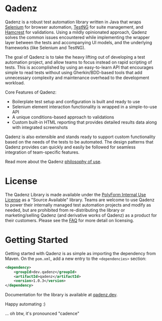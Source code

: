 # Qadenz

Qadenz is a robust test automation library written in Java that wraps [Selenium](https://www.selenium.dev/) for browser
automation, [TestNG](https://testng.org) for suite management, and [Hamcrest](http://hamcrest.org/JavaHamcrest/) for
validations. Using a mildly opinionated approach, Qadenz solves the common issues encountered while implementing the
wrapper layer between the tests and accompanying UI models, and the underlying frameworks (like Selenium and TestNG).

The goal of Qadenz is to take the heavy lifting out of developing a test automation project, and allow teams to focus
instead on rapid scripting of tests. This is accomplished by using an easy-to-learn API that encourages simple to read
tests without using Gherkin/BDD-based tools that add unnecessary complexity and maintenance overhead to the development
workload.

Core Features of Qadenz:

- Boilerplate test setup and configuration is built and ready to use
- Selenium element interaction functionality is wrapped in a simple-to-use API
- A unique conditions-based approach to validations
- Custom built-in HTML reporting that provides detailed results data along with integrated screenshots

Qadenz is also extensible and stands ready to support custom functionality based on the needs of the tests to be
automated. The design patterns that Qadenz provides can quickly and easily be followed for seamless integration of
team-specific features.

Read more about the Qadenz [philosophy of use](https://qadenz.dev/docs/qadenz/philosophy-of-use).

# License

The Qadenz Library is made available under
the [PolyForm Internal Use License](https://polyformproject.org/licenses/internal-use/1.0.0/) as a "Source Available"
library. Teams are welcome to use Qadenz to power their internally managed test automation projects and modify as
needed, but are prohibited from re-distributing the library or marketing/selling Qadenz (and derivative works of Qadenz)
as a product for their customers. Please see the [FAQ](https://qadenz.dev/docs/faq/licensing) for more detail on
licensing.

# Getting Started

Getting started with Qadenz is as simple as importing the dependency from Maven. On the `pom.xml`, add a new entry to
the `<dependencies>` section:

```xml
<dependency>
    <groupId>dev.qadenz</groupId>
    <artifactId>qadenz</artifactId>
    <version>1.0.3</version>
</dependency>
```

Documentation for the library is available at [qadenz.dev](http://qadenz.dev).

Happy automating :)

... oh btw, it's pronounced "cadence"
